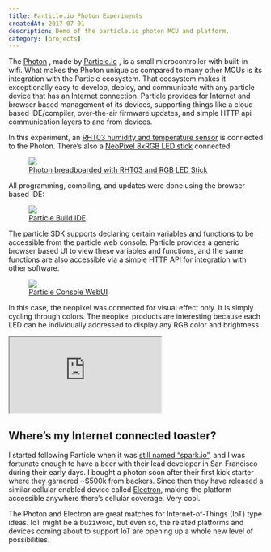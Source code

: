 ```yaml
---
title: Particle.io Photon Experiments
createdAt: 2017-07-01
description: Demo of the particle.io photon MCU and platform.
category: [projects]
---
```


The
<a href="https://www.particle.io/products/hardware/photon-wifi-dev-kit">Photon</a>
, made by
<a href="https://www.particle.io">Particle.io</a>
, is a small microcontroller with built-in wifi. What makes the Photon unique as compared to many other MCUs is
its integration with the Particle ecosystem. That ecosystem makes it exceptionally easy to develop, deploy, and
communicate with any particle device that has an Internet connection. Particle provides for Internet and browser
based management of its devices, supporting things like a cloud based IDE/compiler, over-the-air firmware updates,
and simple HTTP api communication layers to and from devices.

In this experiment, an
<a href="https://www.sparkfun.com/products/10167">RHT03 humidity and temperature sensor</a>
is connected to the Photon. There&#8217;s also a
<a href="https://www.adafruit.com/product/1426">NeoPixel 8xRGB LED stick</a>
connected:

<div class="text-center">
  <a href="/i/projects/2017/photon/P1080779-1920.jpg">
    <figure class="figure">
      <img class="figure-img img-fluid rounded" src="/i/projects/2017/photon/P1080779-1920.jpg" />
      <figcaption class="figure-caption text-center">Photon breadboarded with RHT03 and RGB LED Stick</figcaption>
    </figure>
  </a>
</div>

All programming, compiling, and updates were done using the browser based IDE:

<div class="text-center">
  <a href="/i/projects/2017/photon/particle-build-001.png">
    <figure class="figure">
      <img class="figure-img img-fluid rounded" src="/i/projects/2017/photon/particle-build-001.png" />
      <figcaption class="figure-caption text-center">Particle Build IDE</figcaption>
    </figure>
  </a>
</div>
    
The particle SDK supports declaring certain variables and functions to be accessible from the particle web
console. Particle provides a generic browser based UI to view these variables and functions, and the same
functions are also accessible via a simple HTTP API for integration with other software.

<div class="text-center">
  <a href="/i/projects/2017/photon/particle-console-001.png">
    <figure class="figure">
      <img class="figure-img img-fluid rounded" src="/i/projects/2017/photon/particle-console-001.png" />
      <figcaption class="figure-caption text-center">Particle Console WebUI</figcaption>
    </figure>
  </a>
</div>

In this case, the neopixel was connected for visual effect only. It is simply cycling through colors. The neopixel
products are interesting because each LED can be individually addressed to display any RGB color and brightness.

<div class="video-responsive">
  <iframe
    allowFullScreen
    src="https://www.youtube.com/embed/RCFIziTKojM?feature=oembed"
  ></iframe>
</div>

## Where&#8217;s my Internet connected toaster?

I started following Particle when it was
<a href="https://techcrunch.com/2015/05/14/spark-io-is-now-particle-io-because-there-were-too-many-sparks/">
still named &#8220;spark.io&#8221;</a>, and I was fortunate enough to have a beer with their lead developer in San
Francisco during their early days. I bought a photon soon after their first kick starter where they garnered ~$500k from
backers. Since then they have released a similar cellular enabled device called
<a href="https://www.particle.io/products/hardware/electron-cellular-dev-kit">Electron</a>, making the platform
accessible anywhere there&#8217;s cellular coverage. Very cool.

The Photon and Electron are great matches for Internet-of-Things (IoT) type ideas. IoT might be a buzzword, but even so,
the related platforms and devices coming about to support IoT are opening up a whole new level of possibilities.
